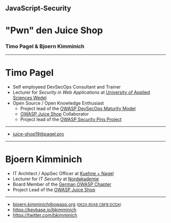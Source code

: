 <!-- $size: 16:9 -->

<!-- page_number: true -->

<!-- footer: Copyright (c) by Bjoern Kimminich | Licensed under CC-BY-SA 4.0 -->

## JavaScript-Security

# "Pwn" den Juice Shop

### Timo Pagel & Bjoern Kimminich

---

# Timo Pagel

* Self employeed DevSecOps Consultant and Trainer
* Lecturer for _Security in Web Applications_ at [University of Applied Sciences Wedel](https://www.fh-wedel.de)
* Open Source / Open Knowledge Enthusiast
  - Project lead of the [OWASP DevSecOps Maturity Model](https://dsomm.timo-pagel.de)
  - [OWASP Juice Shop](https://www.owasp.org/index.php/OWASP_Juice_Shop_Project) Collaborator 
  - Project lead of the [OWASP Security Pins Project](https://www.owasp.org/index.php/OWASP_Security_Pins_Project)

<hr>

* juice-shop19@pagel.pro

---

# Bjoern Kimminich

* IT Architect / AppSec Officer at [Kuehne + Nagel](http://kuehne-nagel.com/)
* Lecturer for _IT Security_ at [Nordakademie](https://www.nordakademie.de/)
* Board Member of the [German OWASP Chapter](https://www.owasp.org/index.php/Germany)
* Project Lead of the [OWASP Juice Shop](https://www.owasp.org/index.php/OWASP_Juice_Shop_Project)

<hr>

* <bjoern.kimminich@owasp.org> <small>([062A 85A8 CBFB DCDA](https://keybase.io/bkimminich/pgp_keys.asc?fingerprint=19c01cb7157e4645e9e2c863062a85a8cbfbdcda))</small>
* <https://keybase.io/bkimminich>
* <https://twitter.com/bkimminich>

